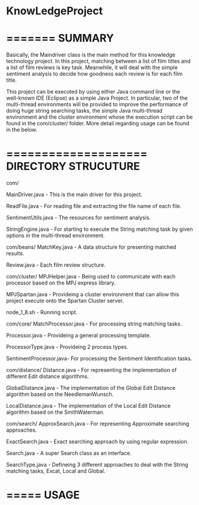 # KnowLedgeProject

=======
SUMMARY
=======
Basically, the Maindriver class is the main method for this knowledge technology project. In this project, matching between a list of film titles and a list of film reviews is key task. Meanwhile, it will deal with the simple sentiment analysis to decide how goodness each review is for each film title.

This project can be executed by using either Java command line or the well-known IDE (Eclipse) as a simple Java Project. In particular, two of the multi-thread environments will be provided to improve the performance of doing huge string searching tasks, the simple Java multi-thread environment and the cluster environment whose the execution script can be found in the com/cluster/ folder. More detail regarding usage can be found in the below.

====================
DIRECTORY STRUCUTURE
====================
com/

MainDriver.java        - This is the main driver for this project.

ReadFile.java          - For reading file and extracting the file name of each file.

SentimentUtils.java    - The resources for sentiment analysis.

StringEngine.java      - For starting to execute the String matching task by given options in the multi-thread environment.


com/beans/
MatchKey.java          - A data structure for presenting matched results.

Review.java            - Each film review structure.


com/cluster/
MPJHelper.java         - Being used to communicate with each processor based on the MPJ express library.

MPJSpartan.java        - Provideing a cluster environment that can allow this project execute onto the Spartan Cluster server.

node_1_8.sh            - Running script.

com/core/
MatchProcessor.java    - For processing string matching tasks.

Processor.java         - Provideing a general processing template.

ProcessorType.java     - Provideing 2 process types.

SentimentProcessor.java- For processing the Sentiment Identification tasks.


com/distance/
Distance.java          - For representing the implementation of different Edit distance algorithms.

GlobalDistance.java    - The implementation of the Global Edit Distance algorithm based on the NeedlemanWunsch.

LocalDistance.java     - The implementation of the Local Edit Distance algorithm based on the SmithWaterman.


com/search/
ApproxSearch.java      - For representing Approximate searching approaches.

ExactSearch.java       - Exact searching approach by using regular expression.

Search.java            - A super Search class as an interface.

SearchType.java        - Defineing 3 different approaches to deal with the String matching tasks, Excat, Local and Global.


=====
USAGE
=====








